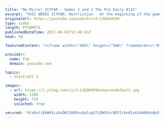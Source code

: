 ```yaml
---
title: "No Micro! ICYFAR - Games 1 and 2 The PiG Daily #115"
excerpt: "THIS WEEKS ICYFAR: Restriction - At the beginning of the game announce 5 units you can't use for the rest of the match, including at least 1 core unit - Zergling, Roach, Marine,  Marauder, Zealot, Stalker and Adepts. - Send submissions to eonblu95@gmail.com as attachment AND only ICYFAR as title! Lastest"
originalUrl: https://youtube.com/watch?v=3-L3QGK4V94
type: video
length: PT26M57S
publishedDateTime: 2021-06-01T12:46:41Z
heat: 50

featuredContent: "<iframe width=\"800\" height=\"500\" frameborder=\"0\" src=\"https://www.youtube.com/embed/3-L3QGK4V94\" allow=\"accelerometer; autoplay; encrypted-media; gyroscope; picture-in-picture\" allowfullscreen></iframe>"

provider:
  name: PiG
  domain: youtube.com

topics:
  - StarCraft 2

images:
  - url: https://i.ytimg.com/vi/3-L3QGK4V94/maxresdefault.jpg
    width: 1280
    height: 720
    isCached: true

secured: "4tvKoti8kW63izAvDBt2HO9nuUqlugX7jDWGXxrNDYIrkn01vAJm0A9eUdp9fLQXsLjUmlxwO1JFN87Kmy9HMkIofE2uKpMa6chHTxTsjLLwO7PGgKheD6bw6bZGSpD8OEihXD3Jd4G4faHgSIEl26Q+5xkCVwvcqzN2aTdYMFQ3WjaIYGbp55IfbAZXxR++84NTFdVTH+LuQCzlH/NJH4MlePFWrHI1+vj24ewaQhlIUe1mqpKU52AWRqjJ2hTTUjWQGxp5IVFk6NNrrsy8BD80MNKYLLhAgOdcBiQrSedtlNF2wJ13LU0KmIhnevVLK1CD5/F2qurGc10pt+rCMvZrUwyRPIVynX3eCi9uh86hGsvVC2J/u8QUjbv71dJ2nMRzT3s8ZhH6julJ1fz3Lev+9lzyY4ElXT/pKs6JhEo=;bFMBI3AeBu4XKbl6kuBd6Q=="
---
```


